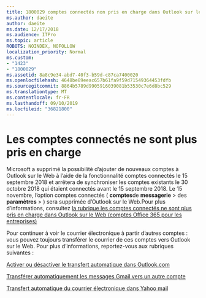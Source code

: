 ```yaml
---
title: 1800029 comptes connectés non pris en charge dans Outlook sur le Web
ms.author: daeite
author: daeite
ms.date: 12/17/2018
ms.audience: ITPro
ms.topic: article
ROBOTS: NOINDEX, NOFOLLOW
localization_priority: Normal
ms.custom:
- "1423"
- "1800029"
ms.assetid: 8a8c9e34-abd7-40f3-b59d-c87ca7400020
ms.openlocfilehash: 4648be89eeac657b61fa9f59d71549364453fdfb
ms.sourcegitcommit: 8864b5789d9905916039081b53530c7e6d8bc529
ms.translationtype: MT
ms.contentlocale: fr-FR
ms.lasthandoff: 09/10/2019
ms.locfileid: "36821800"
---
```

# <a name="connected-accounts-are-no-longer-supported"></a>Les comptes connectés ne sont plus pris en charge

Microsoft a supprimé la possibilité d’ajouter de nouveaux comptes à Outlook sur le Web à l’aide de la fonctionnalité comptes connectés le 15 septembre 2018 et arrêtera de synchroniser les comptes existants le 30 octobre 2018 qui étaient connectés avant le 15 septembre 2018. Le 15 novembre, l’option comptes connectés ( **comptes**de **messagerie** \> des **paramètres** \> ) sera supprimée d’Outlook sur le Web.Pour plus d’informations, consultez [la rubrique les comptes connectés ne sont plus pris en charge dans Outlook sur le Web (comptes Office 365 pour les entreprises)](https://support.office.com/article/Connected-accounts-is-no-longer-supported-in-Outlook-on-the-web-Office-365-for-business-accounts-5cc526bf-e928-4a99-8b9f-5e089df7d887)
  
Pour continuer à voir le courrier électronique à partir d’autres comptes : vous pouvez toujours transférer le courrier de ces comptes vers Outlook sur le Web. Pour plus d’informations, reportez-vous aux rubriques suivantes :
  
[Activer ou désactiver le transfert automatique dans Outlook.com](https://go.microsoft.com/fwlink/?linkid=2038346)
  
[Transférer automatiquement les messages Gmail vers un autre compte](https://aka.ms/forward-gmail-messages)
  
[Transfert automatique du courrier électronique dans Yahoo mail](https://aka.ms/yahoo-email-forwarding)
  